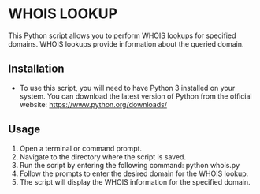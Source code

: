 # WHOIS LOOKUP
This Python script allows you to perform WHOIS lookups for specified domains. WHOIS lookups provide information about the queried domain.

## Installation
- To use this script, you will need to have Python 3 installed on your system. You can download the latest version of Python from the official website: https://www.python.org/downloads/

## Usage
1. Open a terminal or command prompt.
2. Navigate to the directory where the script is saved.
3. Run the script by entering the following command: python whois.py
4. Follow the prompts to enter the desired domain for the WHOIS lookup.
5. The script will display the WHOIS information for the specified domain.